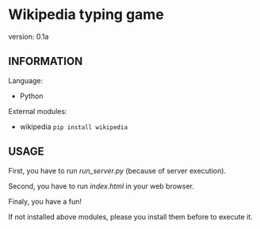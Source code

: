 # Wikipedia typing game
version: 0.1a

## INFORMATION 
Language: 
- Python

External modules:
- wikipedia
`pip install wikipedia`

## USAGE
First, you have to run _run_server.py_ (because of server execution). 

Second, you have to run _index.html_ in your web browser.

Finaly, you have a fun!

If not installed above modules, please you install them before to execute it.
